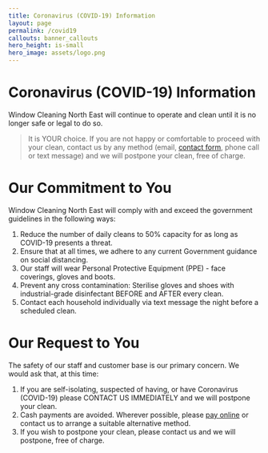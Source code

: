 ```yaml
---
title: Coronavirus (COVID-19) Information
layout: page
permalink: /covid19
callouts: banner_callouts
hero_height: is-small
hero_image: assets/logo.png
---
```


# Coronavirus (COVID-19) Information

Window Cleaning North East will continue to operate and clean until it is no longer safe or legal to do so.

> It is YOUR choice. If you are not happy or comfortable to proceed with your clean, contact us by any method (email, [contact form](/contact-us), phone call or text message) and we will postpone your clean, free of charge.

# Our Commitment to You

Window Cleaning North East will comply with and exceed the government guidelines in the following ways:

1. Reduce the number of daily cleans to 50% capacity for as long as COVID-19 presents a threat.
1. Ensure that at all times, we adhere to any current Government guidance on social distancing.
1. Our staff will wear Personal Protective Equipment (PPE) - face coverings, gloves and boots.
1. Prevent any cross contamination: Sterilise gloves and shoes with industrial-grade disinfectant BEFORE and AFTER every clean.
1. Contact each household individually via text message the night before a scheduled clean.

# Our Request to You

The safety of our staff and customer base is our primary concern. We would ask that, at this time:

1. If you are self-isolating, suspected of having, or have Coronavirus (COVID-19) please CONTACT US IMMEDIATELY and we will postpone your clean.
1. Cash payments are avoided. Wherever possible, please [pay online](/pay) or contact us to arrange a suitable alternative method.
1. If you wish to postpone your clean, please contact us and we will postpone, free of charge.




